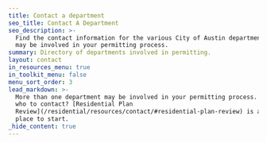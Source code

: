 ```yaml
---
title: Contact a department
seo_title: Contact A Department
seo_description: >-
  Find the contact information for the various City of Austin departments that
  may be involved in your permitting process.
summary: Directory of departments involved in permitting.
layout: contact
in_resources_menu: true
in_toolkit_menu: false
menu_sort_order: 3
lead_markdown: >-
  More than one department may be involved in your permitting process. Not sure
  who to contact? [Residential Plan
  Review](/residential/resources/contact/#residential-plan-review) is a great
  place to start.
_hide_content: true
---
```

